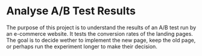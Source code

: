 # Analyse A/B Test Results

The purpose of this project is to understand the results of an A/B test run by an e-commerce website. It tests the conversion rates of the landing pages. The goal is to decide wether to implement the new page, keep the old page, or perhaps run the experiment longer to make their decision.

